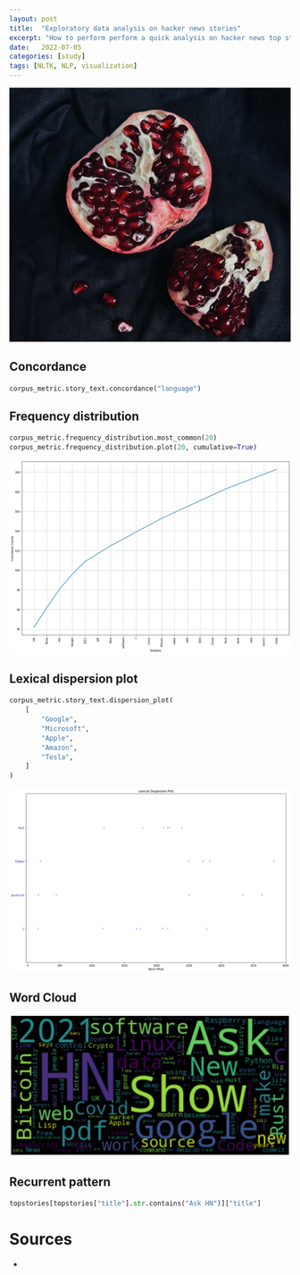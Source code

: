 ```yaml
---
layout: post
title:  "Exploratory data analysis on hacker news stories"
excerpt: "How to perform perform a quick analysis on hacker news top stories with NLTK"
date:   2022-07-05
categories: [study]
tags: [NLTK, NLP, visualization]
---
```


![Original fruit](/assets/2022-07-05/pexels-irina-kaminskaya-12633634.jpg)


## Concordance
```python
corpus_metric.story_text.concordance("language")
```

## Frequency distribution
```python
corpus_metric.frequency_distribution.most_common(20)
corpus_metric.frequency_distribution.plot(20, cumulative=True)
```

![alt](/assets/2022-07-05/frequency-distribution.png)

## Lexical dispersion plot

```python
corpus_metric.story_text.dispersion_plot(
    [
        "Google",
        "Microsoft",
        "Apple",
        "Amazon",
        "Tesla",
    ]
)
```

![alt](/assets/2022-07-05/lexical-dispersion-plot.png)

## Word Cloud

![alt](/assets/2022-07-05/word-cloud.png)

## Recurrent pattern

```python
topstories[topstories["title"].str.contains("Ask HN")]["title"]
```


# Sources
* 